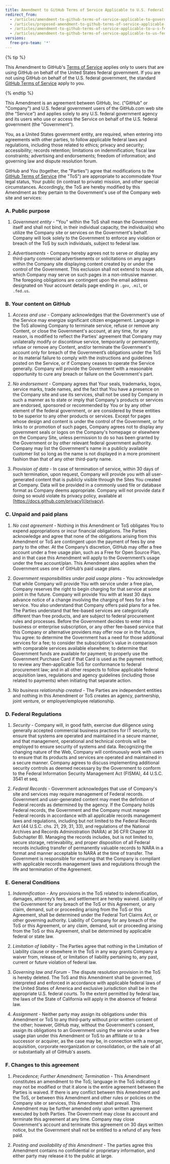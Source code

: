 ```yaml
---
title: Amendment to GitHub Terms of Service Applicable to U.S. Federal Government Users
redirect_from:
  - /articles/amendment-to-github-terms-of-service-applicable-to-government-users/
  - /articles/proposed-amendment-to-github-terms-of-service-applicable-to-u-s-federal-government-users/
  - /articles/amendment-to-github-terms-of-service-applicable-to-u-s-federal-government-users
  - /articles/amendment-to-github-terms-of-service-applicable-to-us-federal-government-users
versions:
  free-pro-team: '*'
---
```


{% tip %}

This Amendment to GitHub's [Terms of Service](/articles/github-terms-of-service) applies only to users that are using GitHub on behalf of the United States federal government. If you are not using GitHub on behalf of the U.S. federal government, the standard [GitHub Terms of Service](/articles/github-terms-of-service) apply to you.

{% endtip %}

This Amendment is an agreement between GitHub, Inc. ("GitHub" or "Company") and U.S. federal government users of the GitHub.com web site (the “Service”) and applies solely to any U.S. federal government agency and its users who use or access the Service on behalf of the U.S. federal government (the "Government").

You, as a United States government entity, are required, when entering into agreements with other parties, to follow applicable federal laws and regulations, including those related to ethics; privacy and security; accessibility; records retention; limitations on indemnification; fiscal law constraints; advertising and endorsements; freedom of information; and governing law and dispute resolution forum.

GitHub and You (together, the "Parties") agree that modifications to the [GitHub Terms of Service](/articles/github-terms-of-service) (the "ToS") are appropriate to accommodate Your legal status, Your public (in contrast to private) mission, and other special circumstances. Accordingly, the ToS are hereby modified by this Amendment as they pertain to the Government's use of the Company web site and services:

### A. Public purpose

1. *Government entity* - "You" within the ToS shall mean the Government itself and shall not bind, in their individual capacity, the individual(s) who utilize the Company site or services on the Government's behalf. Company will look solely to the Government to enforce any violation or breach of the ToS by such individuals, subject to federal law.

2. *Advertisements* - Company hereby agrees not to serve or display any third-party commercial advertisements or solicitations on any pages within the Company site displaying content created by or under the control of the Government. This exclusion shall not extend to house ads, which Company may serve on such pages in a non-intrusive manner. The foregoing obligations are contingent upon the email address designated on Your account details page ending in `.gov`, `.mil`, or `.fed.us`.

### B. Your content on GitHub

1. *Access and use* - Company acknowledges that the Government's use of the Service may energize significant citizen engagement. Language in the ToS allowing Company to terminate service, refuse or remove any Content, or close the Government's account, at any time, for any reason, is modified to reflect the Parties' agreement that Company may unilaterally modify or discontinue service, temporarily or permanently, refuse or remove any Content, and/or terminate the Government's account only for breach of the Government’s obligations under the ToS or its material failure to comply with the instructions and guidelines posted on the Service, or if Company ceases to operate the Service generally. Company will provide the Government with a reasonable opportunity to cure any breach or failure on the Government's part.

2. *No endorsement* - Company agrees that Your seals, trademarks, logos, service marks, trade names, and the fact that You have a presence on the Company site and use its services, shall not be used by Company in such a manner as to state or imply that Company's products or services are endorsed, sponsored or recommended by You or by any other element of the federal government, or are considered by these entities to be superior to any other products or services. Except for pages whose design and content is under the control of the Government, or for links to or promotion of such pages, Company agrees not to display any government seals or logos on the Company's homepage or elsewhere on the Company Site, unless permission to do so has been granted by the Government or by other relevant federal government authority. Company may list the Government's name in a publicly available customer list so long as the name is not displayed in a more prominent fashion than that of any other third-party name.

3. *Provision of data* - In case of termination of service, within 30 days of such termination, upon request, Company will provide you with all user-generated content that is publicly visible through the Sites You created at Company. Data will be provided in a commonly used file or database format as Company deems appropriate. Company will not provide data if doing so would violate its privacy policy, available at [https://docs.github.com/privacy](/privacy).

### C. Unpaid and paid plans

1. *No cost agreement* - Nothing in this Amendment or ToS obligates You to expend appropriations or incur financial obligations. The Parties acknowledge and agree that none of the obligations arising from this Amendment or ToS are contingent upon the payment of fees by one party to the other. At the Company’s discretion, GitHub may offer a free account under a free usage plan, such as a Free for Open Source Plan, and in that case this Amendment will apply to the Government’s usage under the free account/plan. This Amendment also applies when the Government uses one of GitHub’s paid usage plans.

2. *Government responsibilities under paid usage plans* - You acknowledge that while Company will provide You with service under a free plan, Company reserves the right to begin charging for that service at some point in the future. Company will provide You with at least 30 days advance notice of a change involving the charging of fees for a free service. You also understand that Company offers paid plans for a fee. The Parties understand that fee-based services are categorically different than free products, and are subject to federal procurement rules and processes. Before the Government decides to enter into a business or enterprise subscription, or any other fee-based service that this Company or alternative providers may offer now or in the future, You agree: to determine the Government has a need for those additional services for a fee; to consider the subscription's value in comparison with comparable services available elsewhere; to determine that Government funds are available for payment; to properly use the Government Purchase Card if that Card is used as the payment method; to review any then-applicable ToS for conformance to federal procurement law; and in all other respects to follow applicable federal acquisition laws, regulations and agency guidelines (including those related to payments) when initiating that separate action.

3. *No business relationship created* - The Parties are independent entities and nothing in this Amendment or ToS creates an agency, partnership, joint venture, or employer/employee relationship.

### D. Federal Regulations

1. *Security* - Company will, in good faith, exercise due diligence using generally accepted commercial business practices for IT security, to ensure that systems are operated and maintained in a secure manner, and that management, operational and technical controls will be employed to ensure security of systems and data. Recognizing the changing nature of the Web, Company will continuously work with users to ensure that its products and services are operated and maintained in a secure manner. Company agrees to discuss implementing additional security controls as deemed necessary by the Government to conform to the Federal Information Security Management Act (FISMA), 44 U.S.C. 3541 et seq.

2. *Federal Records* - Government acknowledges that use of Company's site and services may require management of Federal records. Government and user-generated content may meet the definition of Federal records as determined by the agency. If the Company holds Federal records, the Government and the Company must manage Federal records in accordance with all applicable records management laws and regulations, including but not limited to the Federal Records Act (44 U.S.C. chs. 21, 29, 31, 33), and regulations of the National Archives and Records Administration (NARA) at 36 CFR Chapter XII Subchapter B). Managing the records includes, but is not limited to, secure storage, retrievability, and proper disposition of all Federal records including transfer of permanently valuable records to NARA in a format and manner acceptable to NARA at the time of transfer. The Government is responsible for ensuring that the Company is compliant with applicable records management laws and regulations through the life and termination of the Agreement.

### E. General Conditions

1. *Indemnification* - Any provisions in the ToS related to indemnification, damages, attorney’s fees, and settlement are hereby waived. Liability of the Government for any breach of the ToS or this Agreement, or any claim, demand, suit or proceeding arising from the ToS or this Agreement, shall be determined under the Federal Tort Claims Act, or other governing authority. Liability of Company for any breach of the ToS or this Agreement, or any claim, demand, suit or proceeding arising from the ToS or this Agreement, shall be determined by applicable federal or state law.

2. *Limitation of liability* - The Parties agree that nothing in the Limitation of Liability clause or elsewhere in the ToS in any way grants Company a waiver from, release of, or limitation of liability pertaining to, any past, current or future violation of federal law.

3. *Governing law and Forum* - The dispute resolution provision in the ToS is hereby deleted. The ToS and this Amendment shall be governed, interpreted and enforced in accordance with applicable federal laws of the United States of America and exclusive jurisdiction shall be in the appropriate U.S. federal courts. To the extent permitted by federal law, the laws of the State of California will apply in the absence of federal law.

4. *Assignment* - Neither party may assign its obligations under this Amendment or ToS to any third-party without prior written consent of the other; however, GitHub may, without the Government's consent, assign its obligations to an Government using the service under a free usage plan under this Amendment or ToS to an affiliate or to a successor or acquirer, as the case may be, in connection with a merger, acquisition, corporate reorganization or consolidation, or the sale of all or substantially all of GitHub's assets.

### F. Changes to this agreement

1. *Precedence; Further Amendment; Termination* - This Amendment constitutes an amendment to the ToS; language in the ToS indicating it may not be modified or that it alone is the entire agreement between the Parties is waived. If there is any conflict between this Amendment and the ToS, or between this Amendment and other rules or policies on the Company site or services, this Amendment shall prevail. This Amendment may be further amended only upon written agreement executed by both Parties. The Government may close its account and terminate this agreement at any time. Company may close Government's account and terminate this agreement on 30 days written notice, but the Government shall not be entitled to a refund of any fees paid.

2. *Posting and availability of this Amendment* - The parties agree this Amendment contains no confidential or proprietary information, and either party may release it to the public at large.
